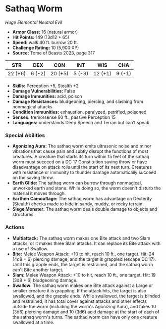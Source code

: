 # Sathaq Worm

*Huge* *Elemental* *Neutral Evil*

- **Armor Class:** 16 (natural armor)
- **Hit Points:** 149 (13d12 + 65)
- **Speed:** walk 40 ft. burrow 20 ft.
- **Challenge Rating:** 10 (5,900 XP)
- **Source:** Tome of Beasts 2023, page 317

| STR | DEX | CON | INT | WIS | CHA |
| --- | --- | --- | --- | --- | --- |
| 22 (+6) | 6 (-2) | 20 (+5) | 5 (-3) | 12 (+1) | 9 (-1) |

- **Skills:** Perception +5, Stealth +2
- **Damage Vulnerabilities:** False
- **Damage Immunities:** acid, poison
- **Damage Resistances:** bludgeoning, piercing, and slashing from nonmagical attacks
- **Condition Immunities:** exhaustion, paralyzed, petrified, poisoned
- **Senses:** tremorsense 60 ft., passive Perception 15
- **Languages:** understands Deep Speech and Terran but can’t speak

### Special Abilities

- **Agonizing Aura:** The sathaq worm emits ultrasonic noise and minor vibrations that cause pain and subtly disrupt the functions of most creatures. A creature that starts its turn within 15 feet of the sathaq worm must succeed on a DC 17 Constitution saving throw or have disadvantage on attack rolls until the start of its next turn. Creatures with resistance or immunity to thunder damage automatically succeed on the saving throw.
- **Earth Glide:** The sathaq worm can burrow through nonmagical, unworked earth and stone. While doing so, the worm doesn't disturb the material it moves through.
- **Earthen Camouflage:** The sathaq worm has advantage on Dexterity (Stealth) checks made to hide in sandy, muddy, or rocky terrain.
- **Siege Monster:** The sathaq worm deals double damage to objects and structures.

### Actions

- **Multiattack:** The sathaq worm makes one Bite attack and two Slam attacks, or it makes three Slam attacks. It can replace its Bite attack with a use of Swallow.
- **Bite:** Melee Weapon Attack: +10 to hit, reach 10 ft., one target. Hit: 24 (4d8 + 6) piercing damage, and the target is grappled (escape DC 17). Until this grapple ends, the target is restrained, and the sathaq worm can't Bite another target.
- **Slam:** Melee Weapon Attack: +10 to hit, reach 10 ft., one target. Hit: 19 (3d8 + 6) bludgeoning damage.
- **Swallow:** The sathaq worm makes one Bite attack against a Large or smaller creature it is grappling. If the attack hits, the target is also swallowed, and the grapple ends. While swallowed, the target is blinded and restrained, it has total cover against attacks and other effects outside the worm (including the worm's Agonizing Aura), and takes 10 (3d6) piercing damage and 10 (3d6) acid damage at the start of each of the sathaq worm's turns. The sathaq worm can have only one creature swallowed at a time.

